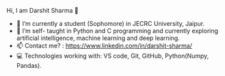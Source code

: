 Hi, I am Darshit Sharma 👋

- 🔭 I’m currently a student (Sophomore) in JECRC University, Jaipur.
- 🌱 I’m self- taught in Python and C programming and currently exploring artificial intelligence, machine learning and deep learning.
- 📫 Contact me? : https://www.linkedin.com/in/darshit-sharma/ 
- 💻 Technologies working with: VS code, Git, GitHub, Python(Numpy, Pandas).
